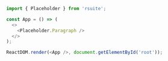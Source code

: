 <!--start-code-->

```js
import { Placeholder } from 'rsuite';

const App = () => (
  <>
    <Placeholder.Paragraph />
  </>
);

ReactDOM.render(<App />, document.getElementById('root'));
```

<!--end-code-->
